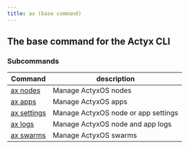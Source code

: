 ```yaml
---
title: ax (base command)
---
```


## The base command for the Actyx CLI

### Subcommands

Command                      | description|
-----------------------------|------------|
[ax nodes](nodes/nodes.md) | Manage ActyxOS nodes |
[ax apps](apps/apps) | Manage ActyxOS apps |
[ax settings](settings/settings)   | Manage ActyxOS node or app settings |
[ax logs](logs/logs) | Manage ActyxOS node and app logs |
[ax swarms](swarms/swarms) | Manage ActyxOS swarms |
